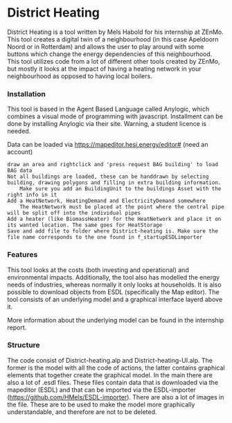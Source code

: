 
# District Heating

District Heating is a tool written by Mels Habold for his internship at ZEnMo. This tool creates a digital twin of a neighbourhood (in this case Apeldoorn Noord or in Rotterdam) and allows the user to play around with some buttons which change the energy dependencies of this neighbourhood. This tool utilizes code from a lot of different other tools created by ZEnMo, but mostly it looks at the impact of having a heating network in your neighbourhood as opposed to having local boilers. 

### Installation

This tool is based in the Agent Based Language called Anylogic, which combines a visual mode of programming with javascript. Installment can be done by installing Anylogic via their site. Warning, a student licence is needed.

Data can be loaded via https://mapeditor.hesi.energy/editor# (need an account)

    draw an area and rightclick and 'press request BAG building' to load BAG data
    Not all buildings are loaded, these can be handdrawn by selecting building, drawing polygons and filling in extra building information.
        Make sure you add an BuildingUnit to the buildings Asset with the right info in it
    Add a HeatNetwork, HeatingDemand and ElectricityDemand somewhere
        The HeatNetwork must be placed at the point where the central pipe will be split off into the individual pipes
    Add a heater (like BiomassHeater) for the HeatNetwork and place it on its wanted location. The same goes for HeatStorage
    Save and add file to folder where District-heating is. Make sure the file name corresponds to the one found in f_startupESDLimporter


### Features

This tool looks at the costs (both investing and operational) and environmental impacts. Additionally, the tool also has modelled the energy needs of industries, whereas normally it only looks at households. It is also possible to download objects from ESDL (specifically the Map editor). The tool consists of an underlying model and a graphical interface layerd above it. 

More information about the underlying model can be found in the internship report.

### Structure

The code consist of District-heating.alp and District-heating-UI.alp. The former is the model with all the code of actions, the latter contains graphical elements that together create the graphical model. In the main there are also a lot of .esdl files. These files contain data that is downloaded via the mapeditor (ESDL) and that can be imported via the ESDL-importer (https://github.com/HMels/ESDL-importer). There are also a lot of images in the file. These are to be used to make the model more graphically understandable, and therefore are not to be deleted.
